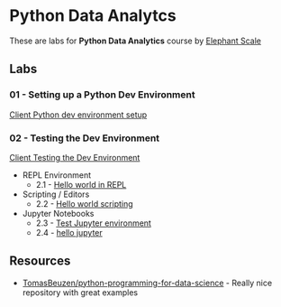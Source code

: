 # Python Data Analytcs

These are labs for **Python Data Analytics** course by [Elephant Scale](https://elephantscale.com/)

## Labs

### 01 - Setting up a Python Dev Environment

[Client Python dev environment setup](http://go/dataanalyticspython/#DataAnalyticswithPython-SettingupaPythonEnvironment)

### 02 - Testing the Dev Environment

[Client Testing the Dev Environment](http://go/dataanalyticspython/#DataAnalyticswithPython-TestingtheDevEnvironment)

* REPL Environment
    * 2.1 - [Hello world in REPL](02-helloworld/REPL.md)
* Scripting / Editors
    * 2.2 - [Hello world scripting](02-helloworld/Script.md)
* Jupyter Notebooks
    * 2.3 - [Test Jupyter environment](01-dev-env-setup/testing-123.ipynb)
    * 2.4 - [hello jupyter](02-helloworld/hello-jupyter.ipynb)


## Resources

* [TomasBeuzen/python-programming-for-data-science](https://github.com/TomasBeuzen/python-programming-for-data-science) - Really nice repository with great examples